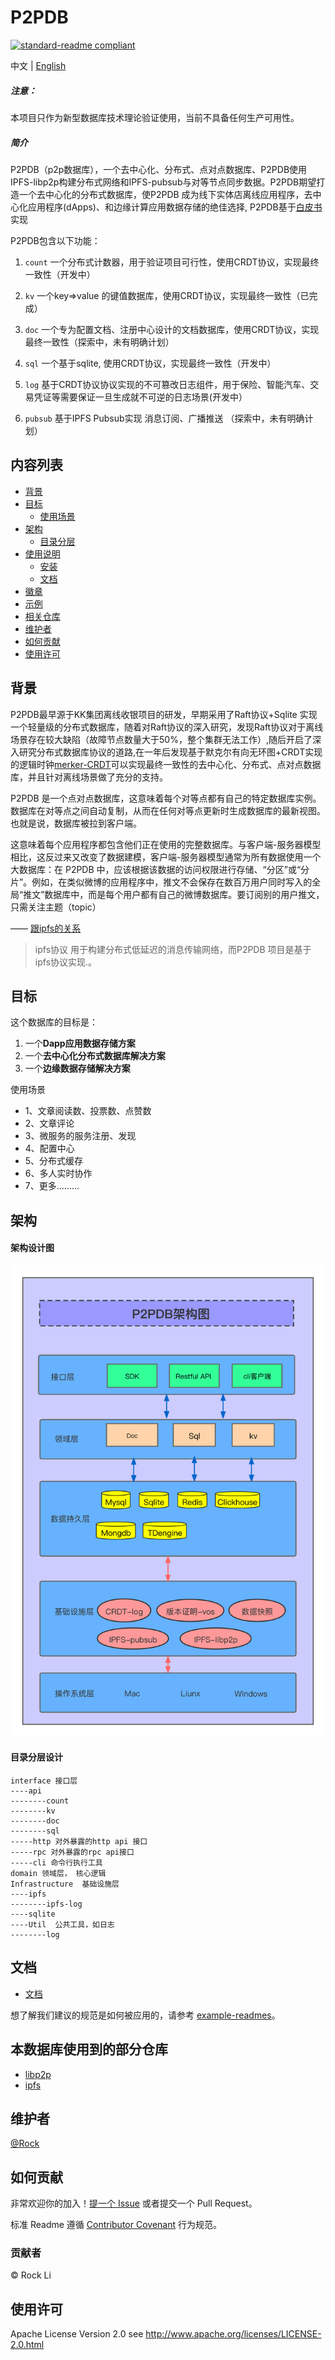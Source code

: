 

# P2PDB

[![standard-readme compliant](https://img.shields.io/badge/readme%20style-standard-brightgreen.svg?style=flat-square)](https://github.com/RichardLitt/standard-readme)

中文 | [English](./README-en.md)

##### 注意：
本项目只作为新型数据库技术理论验证使用，当前不具备任何生产可用性。

##### 简介
P2PDB（p2p数据库），一个去中心化、分布式、点对点数据库、P2PDB使用IPFS-libp2p构建分布式网络和IPFS-pubsub与对等节点同步数据。P2PDB期望打造一个去中心化的分布式数据库，使P2PDB 成为线下实体店离线应用程序，去中心化应用程序(dApps)、和边缘计算应用数据存储的绝佳选择, P2PDB基于[白皮书](doc/zh-cn/%E7%99%BD%E7%9A%AE%E4%B9%A6.md)实现

P2PDB包含以下功能：

1. `count` 一个分布式计数器，用于验证项目可行性，使用CRDT协议，实现最终一致性（开发中）

2. `kv`   一个key=>value 的键值数据库，使用CRDT协议，实现最终一致性（已完成）

3. `doc`  一个专为配置文档、注册中心设计的文档数据库，使用CRDT协议，实现最终一致性（探索中，未有明确计划）

4. `sql`   一个基于sqlite,  使用CRDT协议，实现最终一致性（开发中）

5. `log`   基于CRDT协议协议实现的不可篡改日志组件，用于保险、智能汽车、交易凭证等需要保证一旦生成就不可逆的日志场景(开发中）

6. `pubsub` 基于IPFS Pubsub实现 消息订阅、广播推送  （探索中，未有明确计划）

## 内容列表

- [背景](#背景)
- [目标](#目标)
	- [使用场景](#使用场景)
- [架构](#架构)
	- [目录分层](#目录分层)
- [使用说明](#使用说明)
	- [安装](#安装)
	- [文档](#理解CDRT协议)
- [徽章](#徽章)
- [示例](#示例)
- [相关仓库](#相关仓库)
- [维护者](#维护者)
- [如何贡献](#如何贡献)
- [使用许可](#使用许可)

## 背景
P2PDB最早源于KK集团离线收银项目的研发，早期采用了Raft协议+Sqlite 实现一个轻量级的分布式数据库，随着对Raft协议的深入研究，发现Raft协议对于离线场景存在较大缺陷（故障节点数量大于50%，整个集群无法工作）,随后开启了深入研究分布式数据库协议的道路,在一年后发现基于默克尔有向无环图+CRDT实现的逻辑时钟[merker-CRDT](https://research.protocol.ai/blog/2019/a-new-lab-for-resilient-networks-research/PL-TechRep-merkleCRDT-v0.1-Dec30.pdf)可以实现最终一致性的去中心化、分布式、点对点数据库，并且针对离线场景做了充分的支持。


P2PDB 是一个点对点数据库，这意味着每个对等点都有自己的特定数据库实例。数据库在对等点之间自动复制，从而在任何对等点更新时生成数据库的最新视图。也就是说，数据库被拉到客户端。

这意味着每个应用程序都包含他们正在使用的完整数据库。与客户端-服务器模型相比，这反过来又改变了数据建模，客户端-服务器模型通常为所有数据使用一个大数据库：在 P2PDB 中，应该根据该数据的访问权限进行存储、“分区”或“分片”。例如，在类似微博的应用程序中，推文不会保存在数百万用户同时写入的全局“推文”数据库中，而是每个用户都有自己的微博数据库。要订阅别的用户推文，只需关注主题（topic）


—— [跟ipfs的关系](https://www.ipfs.io/)    

> ipfs协议 用于构建分布式低延迟的消息传输网络，而P2PDB 项目是基于ipfs协议实现.。

<!-- —— [跟filecoin的区别](https://filecoin.io/)
> P2PDB类似filecoin实现文件交换网络一样，目的是为了实现全球去中心化的数据交换网络。不同的是， P2PDB只接受一段数据流的存储而不是文件，相对filecoin来说，P2PDB更轻量级，数据交换速度更快（数据体积更小），P2PDB可以理解为是一款边缘存储的轻量级关系型数据库，当然P2PDB也支持非关系性数据库中key=>value 键值对，以及类似mongdb的文档型数据存储格式。 -->



## 目标
 这个数据库的目标是：

1. 一个**Dapp应用数据存储方案**
2. 一个**去中心化分布式数据库解决方案**
3. 一个**边缘数据存储解决方案**

 使用场景
* 1、文章阅读数、投票数、点赞数
* 2、文章评论
* 3、微服务的服务注册、发现
* 4、配置中心
* 5、分布式缓存
* 6、多人实时协作
* 7、更多.........

## 架构

#### 架构设计图
![avatar](doc/zh-cn/architecture.png)
#### 目录分层设计
```
interface 接口层
----api
--------count
--------kv
--------doc
--------sql
-----http 对外暴露的http api 接口
-----rpc 对外暴露的rpc api接口
-----cli 命令行执行工具
domain 领域层， 核心逻辑
Infrastructure	基础设施层
----ipfs
--------ipfs-log
----sqlite
----Util  公共工具，如日志
--------log
```

<!-- 
##安装

这个项目使用 [golang](hhttps://golang.org) 请确保你本地安装了它。


初始化项目
```sh
go mod tidy
```

编译kv数据库
```sh
go build ./interface/cli/kv/kv.go
```

使用
```sh
./kv
```
## 示例

```go
Commands:

> list               -> list items in the store
> get <key>          -> get value for a key
> put <key> <value>  -> store value on a key
> exit               -> quit
``` -->


## 文档
- [文档](https://github.com/kkguan/p2pdb/tree/main/doc)




想了解我们建议的规范是如何被应用的，请参考 [example-readmes](example-readmes/)。



## 本数据库使用到的部分仓库

- [libp2p](https://github.com/libp2p/go-libp2p) 
- [ipfs](https://github.com/ipfs/go-ipfs)

## 维护者

[@Rock](https://github.com/Rock-liyi)

## 如何贡献

非常欢迎你的加入！[提一个 Issue](https://github.com/Rock-liyi/ptwopdb) 或者提交一个 Pull Request。


标准 Readme 遵循 [Contributor Covenant](http://contributor-covenant.org/version/1/3/0/) 行为规范。

### 贡献者
© Rock Li
<!-- 感谢以下参与项目的人：
<a href="graphs/contributors"><img src="https://opencollective.com/standard-readme/contributors.svg?width=890&button=false" /></a> -->


## 使用许可

Apache License Version 2.0 see http://www.apache.org/licenses/LICENSE-2.0.html












